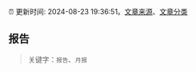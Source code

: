 :alarm_clock: 更新时间: 2024-08-23 19:36:51。[文章来源](/README.md)、[文章分类](/TAGS.md)

## 报告


> 关键字：`报告`、`月报`




